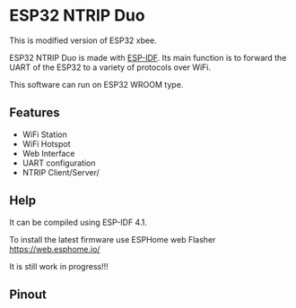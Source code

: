 # ESP32 NTRIP Duo
This is modified version of ESP32 xbee.

ESP32 NTRIP Duo is made with [ESP-IDF](https://github.com/espressif/esp-idf). Its main function is to forward the UART of the ESP32 to a variety of protocols over WiFi.

This software can run on ESP32 WROOM type.

## Features
- WiFi Station
- WiFi Hotspot
- Web Interface
- UART configuration
- NTRIP Client/Server/


## Help
It can be compiled using ESP-IDF 4.1.

To install the latest firmware use ESPHome web Flasher https://web.esphome.io/

It is still work in progress!!!

## Pinout

